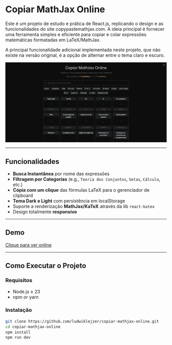# Copiar MathJax Online

Este é um projeto de estudo e prática de React.js, replicando o design e as funcionalidades do site copypastemathjax.com. A ideia principal é fornecer uma ferramenta simples e eficiente para copiar e colar expressões matemáticas formatadas em LaTeX/MathJax.

A principal funcionalidade adicional implementada neste projeto, que não existe na versão original, é a opção de alternar entre o tema claro e escuro.

![screenshot](./screenshot.png)

---

## Funcionalidades

- **Busca Instantânea** por nome das expressões
- **Filtragem por Categorias** (e.g., `Teoria dos Conjuntos`, `Setas`, `Cálculo`, etc.)
- **Cópia com um clique** das fórmulas LaTeX para o gerenciador de clipboard
- **Tema Dark e Light** com persistência em localStorage
- Suporte a renderização **MathJax/KaTeX** através da lib `react-katex`
- Design totalmente **responsivo**

---

## Demo

[Clique para ver online](https://copiar-mathjax-online.github.io)

---

## Como Executar o Projeto

### Requisitos

- Node.js ≥ 23
- npm or yarn

### Instalação

```bash
git clone https://github.com/ludwiklejzer/copiar-mathjax-online.git
cd copiar-mathjax-online
npm install
npm run dev
```
